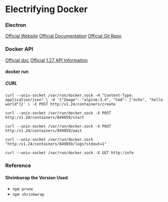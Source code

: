 Electrifying Docker
===================

### Electron

[Official Website](https://electron.atom.io/)
[Official Documentation](https://electron.atom.io/docs/)
[Official Git Repo](https://github.com/electron/electron)

### Docker API

[Official doc](https://docs.docker.com/engine/api/#api-example)
[Official 1.27 API Information](https://docs.docker.com/engine/api/v1.27/)

#### docker run

##### CURL

`curl --unix-socket /var/run/docker.sock -H "Content-Type: application/json" \
    -d '{"Image": "alpine:3.4", "Cmd": ["echo", "hello world"]}' \
    -X POST http:/v1.24/containers/create`

`curl --unix-socket /var/run/docker.sock -X POST http:/v1.24/containers/849859/start`

`curl --unix-socket /var/run/docker.sock -X POST http:/v1.24/containers/849859/wait`

`curl --unix-socket /var/run/docker.sock "http:/v1.24/containers/849859/logs?stdout=1"`

`curl --unix-socket /var/run/docker.sock -X GET http:/info`

### Reference

#### Shrinkwrap the Version Used

* `npm prune`
* `npm shrinkwrap`
